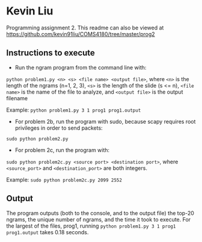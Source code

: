 # Kevin Liu

Programming assignment 2. This readme can also be viewed at https://github.com/kevin91liu/COMS4180/tree/master/prog2

## Instructions to execute

- Run the ngram program from the command line with:

``python problem1.py <n> <s> <file name> <output file>``, where ``<n>`` is the length of the ngrams (n=1, 2, 3), ``<s>`` is the length of the slide (s <= n), ``<file name>`` is the name of the file to analyze, and ``<output file>`` is the output filename

Example:
``python problem1.py 3 1 prog1 prog1.output``

- For problem 2b, run the program with sudo, because scapy requires root privileges in order to send packets:

``sudo python problem2.py``

- For problem 2c, run the program with:

``sudo python problem2c.py <source port> <destination port>``, where ``<source_port>`` and ``<destination_port>`` are both integers.

Example:
``sudo python problem2c.py 2099 2552``

## Output

The program outputs (both to the console, and to the output file) the top-20 ngrams, the unique number of ngrams, and the time it took to execute. For the largest of the files, prog1, running ``python problem1.py 3 1 prog1 prog1.output`` takes 0.18 seconds. 